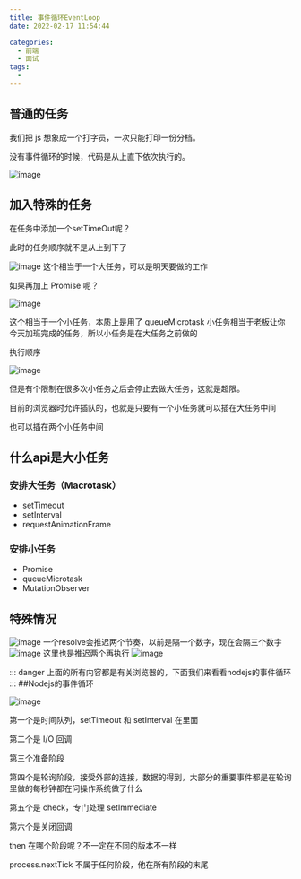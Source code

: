 ```yaml
---
title: 事件循环EventLoop
date: 2022-02-17 11:54:44

categories:
  - 前端
  - 面试
tags:
  - 
---
```

## 普通的任务

我们把 js 想象成一个打字员，一次只能打印一份分档。

没有事件循环的时候，代码是从上直下依次执行的。

![image](https://cdn.jsdelivr.net/gh/botshen/cdn@master/image/image.2nm0suhq5460.png )

## 加入特殊的任务

在任务中添加一个setTimeOut呢？

此时的任务顺序就不是从上到下了

![image](https://cdn.jsdelivr.net/gh/botshen/cdn@master/image/image.4t11nhe03560.png)
这个相当于一个大任务，可以是明天要做的工作

如果再加上 Promise 呢？

![image](https://cdn.jsdelivr.net/gh/botshen/cdn@master/image/image.1wiu1ulrrcu8.png)

这个相当于一个小任务，本质上是用了 queueMicrotask 小任务相当于老板让你今天加班完成的任务，所以小任务是在大任务之前做的

执行顺序

![image](https://cdn.jsdelivr.net/gh/botshen/cdn@master/image/image.pzmcuupbc8g.png)

但是有个限制在很多次小任务之后会停止去做大任务，这就是超限。

目前的浏览器时允许插队的，也就是只要有一个小任务就可以插在大任务中间

也可以插在两个小任务中间

## 什么api是大小任务

### 安排大任务（Macrotask）

- setTimeout
- setInterval
- requestAnimationFrame

### 安排小任务

- Promise
- queueMicrotask
- MutationObserver

## 特殊情况

![image](https://cdn.jsdelivr.net/gh/botshen/cdn@master/image/image.43twajohbh80.png)
一个resolve会推迟两个节奏，以前是隔一个数字，现在会隔三个数字
![image](https://cdn.jsdelivr.net/gh/botshen/cdn@master/image/image.mlx3p8lusj4.png)
这里也是推迟两个再执行
![image](https://cdn.jsdelivr.net/gh/botshen/cdn@master/image/image.uuzh3whxhcg.png)

::: danger
上面的所有内容都是有关浏览器的，下面我们来看看nodejs的事件循环
:::
##Nodejs的事件循环

![image](https://cdn.jsdelivr.net/gh/botshen/cdn@master/image/image.9ftcolx9bwc.png)

第一个是时间队列，setTimeout 和 setInterval 在里面

第二个是 I/O 回调

第三个准备阶段

第四个是轮询阶段，接受外部的连接，数据的得到，大部分的重要事件都是在轮询里做的每秒钟都在问操作系统做了什么

第五个是 check，专门处理 setImmediate

第六个是关闭回调

then 在哪个阶段呢？不一定在不同的版本不一样

process.nextTick 不属于任何阶段，他在所有阶段的末尾